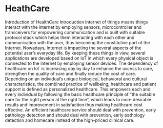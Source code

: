 # HeathCare
Introduction of HealthCare
Introduction
Internet of things means things interact with the internet by employing sensors, microcontroller and transceivers for empowering communication and is built with suitable protocol stack which helps them interacting with each other and communication with the user, thus becoming the constitutive part of the Internet. Nowadays, Internet is impacting the several aspects of the potential user’s everyday life. By keeping these things in view, several applications are developed based on IoT in which every physical object is connected to the Internet by employing sensor devices. The dependency of healthcare on IoT is increasing day by day to enhance the access to care, strengthen the quality of care and finally reduce the cost of care.
Depending on an individual’s unique biological, behavioral and cultural characteristics, the combined practice of wellbeing, healthcare and patient support is defined as personalized healthcare. This empowers each and every individual by following the basic healthcare principle of “the suitable care for the right person at the right time”, which leads to more desirable results and improvement in satisfaction thus making healthcare cost effective. An efficient healthcare service should deal with prevention, early pathology detection and should deal with prevention, early pathology detection and homecare instead of the high-priced clinical care.























